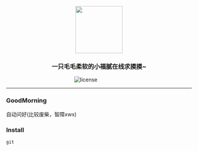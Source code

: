 <div align="center" >
  <img height="128" src="https://cdn.jsdelivr.net/gh/BuDingOwO/BuDingOwO@master/Picture/Overview-IMG.gif" alt="">
</div>
<h3 align="center" >一只毛毛柔软的小福腻在线求摸摸~</h3>
<div align="center" >
  <a href="https://raw.githubusercontent.com/BuDingOwO/GoodMorning/master/LICENSE"></a>&emsp;
    <img src="https://img.shields.io/github/license/BuDingOwO/GoodMorning" alt="license">&emsp;
  <a href="https://www.forcecat.cn/"><img src="https://img.shields.io/badge/Official-官网-blue" alt=""></a>&emsp;
  <a href="https://twitter.com/BuDingOwO/"><img src="https://img.shields.io/badge/Twitter-%E6%8E%A8%E7%89%B9-blue" alt=""></a>&emsp;
  <a href="https://space.bilibili.com/526154182"><img src="https://img.shields.io/badge/Bilibili-B%E7%AB%99-ff69b4" alt=""></a>&emsp;
  <a href="mailto:admin@forcecat.cn"><img src="https://img.shields.io/badge/Email-邮箱-blue" alt=""></a>&emsp;
  <img src="https://visitor-badge.glitch.me/badge?page_id=BuDingOWO" alt="">
</div>

<hr>

### GoodMorning

自动问好(比较废柴，智障xwx)

### Install

```dos
git 
```

